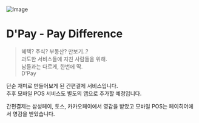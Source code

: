 ![Image](https://github.com/DPayStandard/.github/assets/107257423/381c7364-881b-4ce5-8b8e-d1cba0f77859)

# D'Pay - Pay Difference
> 혜택? 주식? 부동산? 만보기..?  
> 과도한 서비스들에 지친 사람들을 위해.  
> 남들과는 다르게, 한번에 딱.  
> D'Pay  

단순 재미로 만들어보게 된 간편결제 서비스입니다.  
추후 모바일 POS 서비스도 별도의 앱으로 추가할 예정입니다.  

간편결제는 삼성페이, 토스, 카카오페이에서 영감을 받았고 모바일 POS는 페이히어에서 영감을 받았습니다.  
